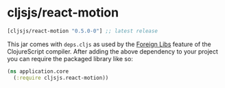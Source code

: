 # cljsjs/react-motion

[](dependency)
```clojure
[cljsjs/react-motion "0.5.0-0"] ;; latest release
```
[](/dependency)

This jar comes with `deps.cljs` as used by the [Foreign Libs][flibs] feature
of the ClojureScript compiler. After adding the above dependency to your project
you can require the packaged library like so:

```clojure
(ns application.core
  (:require cljsjs.react-motion))
```

[flibs]: https://github.com/clojure/clojurescript/wiki/Packaging-Foreign-Dependencies
